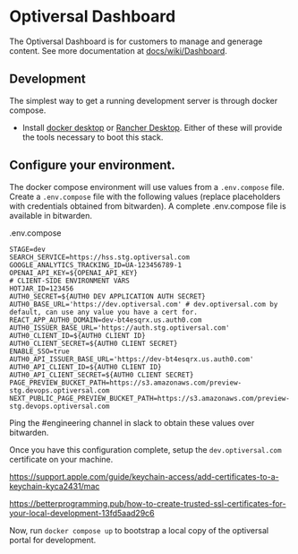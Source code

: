 # Optiversal Dashboard

The Optiversal Dashboard is for customers to manage and generage content. See more documentation at [docs/wiki/Dashboard](https://github.com/optiversal/docs/wiki/Dashboard).


## Development

The simplest way to get a running development server is through docker compose. 

- Install [docker desktop](https://www.docker.com/products/docker-desktop/) or [Rancher Desktop](https://rancherdesktop.io). Either of these will provide the tools necessary to boot this stack.


## Configure your environment.

The docker compose environment will use values from a `.env.compose` file. 
Create a `.env.compose` file with the following values (replace placeholders with credentials obtained from bitwarden).
A complete .env.compose file is available in bitwarden.

.env.compose
```
STAGE=dev
SEARCH_SERVICE=https://hss.stg.optiversal.com
GOOGLE_ANALYTICS_TRACKING_ID=UA-123456789-1
OPENAI_API_KEY=${OPENAI_API_KEY}
# CLIENT-SIDE ENVIRONMENT VARS
HOTJAR_ID=123456
AUTH0_SECRET=${AUTH0 DEV APPLICATION AUTH SECRET}
AUTH0_BASE_URL='https://dev.optiversal.com' # dev.optiversal.com by default, can use any value you have a cert for.  
REACT_APP_AUTH0_DOMAIN=dev-bt4esqrx.us.auth0.com
AUTH0_ISSUER_BASE_URL='https://auth.stg.optiversal.com'
AUTH0_CLIENT_ID=${AUTH0 CLIENT ID}
AUTH0_CLIENT_SECRET=${AUTH0 CLIENT SECRET}
ENABLE_SSO=true
AUTH0_API_ISSUER_BASE_URL='https://dev-bt4esqrx.us.auth0.com'
AUTH0_API_CLIENT_ID=${AUTH0 CLIENT ID}
AUTH0_API_CLIENT_SECRET=${AUTH0 CLIENT SECRET}
PAGE_PREVIEW_BUCKET_PATH=https://s3.amazonaws.com/preview-stg.devops.optiversal.com
NEXT_PUBLIC_PAGE_PREVIEW_BUCKET_PATH=https://s3.amazonaws.com/preview-stg.devops.optiversal.com
```

Ping the #engineering channel in slack to obtain these values over bitwarden.


Once you have this configuration complete, setup the `dev.optiversal.com` certificate on your machine. 

https://support.apple.com/guide/keychain-access/add-certificates-to-a-keychain-kyca2431/mac

https://betterprogramming.pub/how-to-create-trusted-ssl-certificates-for-your-local-development-13fd5aad29c6



Now, run `docker compose up` to bootstrap a local copy of the optiversal portal for development.
